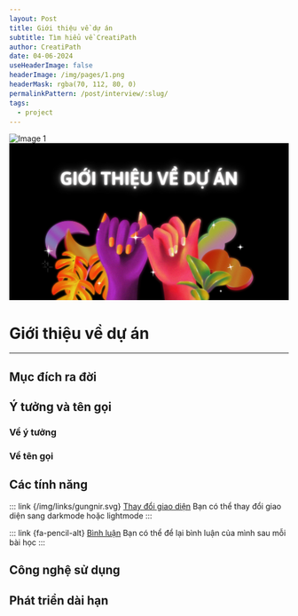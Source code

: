 ```yaml
---
layout: Post
title: Giới thiệu về dự án
subtitle: Tìm hiểu về CreatiPath
author: CreatiPath
date: 04-06-2024
useHeaderImage: false
headerImage: /img/pages/1.png
headerMask: rgba(70, 112, 80, 0)
permalinkPattern: /post/interview/:slug/
tags:
  - project
---
```


<img src="https://count-viewer.vercel.app//api/blog/view?url=https://creatipath.github.io/post/interview/about-project" alt="Image 1" style="float: left">


![](../../.vuepress/public/img/pages/gioi-thieu-ve-du-an.png)


# Giới thiệu về dự án


---

## Mục đích ra đời


<!-- <img src="/img/in-post/2022-02-21/zhihu-1.png" width="375px" alt="zhihu-1" /> -->

## Ý tưởng và tên gọi

### Về ý tưởng

### Về tên gọi


## Các tính năng
::: link {/img/links/gungnir.svg} [Thay đổi giao diện]()
Bạn có thể thay đổi giao diện sang darkmode hoặc lightmode
:::

::: link {fa-pencil-alt} [Bình luận]()
Bạn có thể để lại bình luận của mình sau mỗi bài học
:::

## Công nghệ sử dụng

## Phát triển dài hạn

